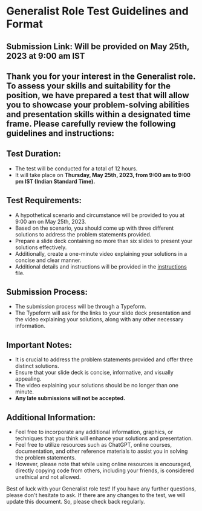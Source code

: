 # Generalist Role Test Guidelines and Format

## **Submission Link:** Will be provided on May 25th, 2023 at 9:00 am IST

## Thank you for your interest in the Generalist role. To assess your skills and suitability for the position, we have prepared a test that will allow you to showcase your problem-solving abilities and presentation skills within a designated time frame. Please carefully review the following guidelines and instructions:

## Test Duration:
- The test will be conducted for a total of 12 hours.
- It will take place on **Thursday, May 25th, 2023, from 9:00 am to 9:00 pm IST (Indian Standard Time).**

## Test Requirements:
- A hypothetical scenario and circumstance will be provided to you at 9:00 am on May 25th, 2023.
- Based on the scenario, you should come up with three different solutions to address the problem statements provided.
- Prepare a slide deck containing no more than six slides to present your solutions effectively.
- Additionally, create a one-minute video explaining your solutions in a concise and clear manner.
- Additional details and instructions will be provided in the [instructions](https://github.com/Consuma/recruitment/blob/main/Generalist/INSTRUCTIONS.md) file.

## Submission Process:
- The submission process will be through a Typeform.
- The Typeform will ask for the links to your slide deck presentation and the video explaining your solutions, along with any other necessary information.

## Important Notes:
- It is crucial to address the problem statements provided and offer three distinct solutions.
- Ensure that your slide deck is concise, informative, and visually appealing.
- The video explaining your solutions should be no longer than one minute.
- **Any late submissions will not be accepted.**

## Additional Information:
- Feel free to incorporate any additional information, graphics, or techniques that you think will enhance your solutions and presentation.
- Feel free to utilize resources such as ChatGPT, online courses, documentation, and other reference materials to assist you in solving the problem statements.
- However, please note that while using online resources is encouraged, directly copying code from others, including your friends, is considered unethical and not allowed.

Best of luck with your Generalist role test! If you have any further questions, please don't hesitate to ask. If there are any changes to the test, we will update this document. So, please check back regularly.
